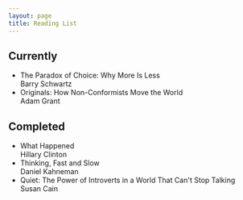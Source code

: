 ```yaml
---
layout: page
title: Reading List
---
```

## Currently

<ul class="book-list">
	<li>The Paradox of Choice: Why More Is Less<br>
		<span class="author">Barry Schwartz</span>
	</li>
	<li>Originals: How Non-Conformists Move the World<br>
		<span class="author">Adam Grant</span>
	</li>
</ul>

## Completed

<ul class="book-list">
	<li>What Happened<br>
		<span class="author">Hillary Clinton</span>
	</li>
	<li>Thinking, Fast and Slow<br>
		<span class="author">Daniel Kahneman</span>
	</li>
	<li>Quiet: The Power of Introverts in a World That Can't Stop Talking<br>
		<span class="author">Susan Cain</span>
	</li>
</ul>

